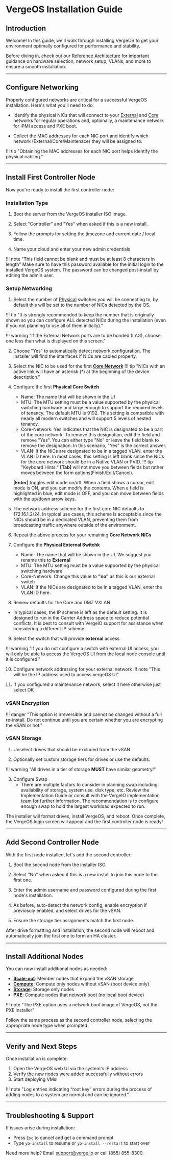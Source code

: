 # VergeOS Installation Guide

## Introduction 

Welcome! In this guide, we'll walk through installing VergeOS to get your environment optimally configured for performance and stability. 

Before diving in, check out our [Reference Architecture](network-design.md) for important guidance on hardware selection, network setup, VLANs, and more to ensure a smooth installation.

---

## Configure Networking

Properly configured networks are critical for a successful VergeOS installation. Here's what you'll need to do:

 - Identify the physical NICs that will connect to your [External](glossary.md/#external-network "Clcik for definition") and [Core](glossary.md/#fabriccore-network) networks for regular operations and, optionally, a maintenance network for iPMI access and PXE boot. 

 - Collect the MAC addresses for each NIC port and identify which network (External/Core/Maintenace) they will be assigned to.

!!! tip "Obtaining the MAC addresses for each NIC port helps identify the physical cabling."

---

## Install First Controller Node

Now you're ready to install the first controller node:

### Installation Type

1. Boot the server from the VergeOS installer ISO image.

2. Select "Controller" and "Yes" when asked if this is a new install. 

3. Follow the prompts for setting the timezone and current date / local time.

4. Name your cloud and enter your new admin credentials

!!! note "This field cannot be blank and must be at least 8 characters in length"
    Make sure to have this password available for the initial login to the installed VergeOS system. The password can be changed post-install by editing the admin user. 

### Setup Networking

1. Select the number of [Physical](glossary.md/#fabriccore-network) switches you will be connecting to, by default this will be set to the number of NICs detected by the OS.

!!! tip "It is strongly recommended to keep the number that is originally shown so you can configure ALL detected NICs during the installation (even if you not planning to use all of them initially)."

!!! warning "If the External Network ports are to be bonded (LAG), choose one less than what is displayed on this screen."

2. Choose "Yes" to automatically detect network configuration. The installer will find the interfaces if NICs are cabled properly.

3. Select the NIC to be used for the first **[Core Network](glossary.md/#fabriccore-network)**
!!! tip "NICs with an active link will have an asterisk (*) at the beginning of the device description."

4. Configure the first **Physical Core Switch**
    - Name: The name that will be shown in the UI
    - MTU: The MTU setting must be a value supported by the physical switching hardware and large enough to support the required levels of tenancy. The default MTU is 9192. This setting is compatible with nearly all modern switches and will support 5 levels of nested tenancy.
    - Core-Network: Yes indicates that the NIC is designated to be a part of the core network. To remove this designation, edit the field and remove "Yes". You can either type "No" or leave the field blank to remove the designation. In this scenario, "Yes" is the correct answer.
    - VLAN: If the NICs are designated to be in a tagged VLAN, enter the VLAN ID here. In most cases, this setting is left blank since the NICs for the core network should be in a Native VLAN or PVID.
!!! tip "Keyboard Hints:"
    **[Tab]** will not move you between fields but rather moves between the form options(Finish/Edit/Cancel).  

    **[Enter]** toggles edit mode on/off. When a field shows a cursor, edit mode is ON, and you can modify the contents. When a field is highlighted in blue, edit mode is OFF, and you can move between fields with the up/down arrow keys.

5. The network address scheme for the first core NIC defaults to 172.16.1.2/24. In typical use cases, this scheme is acceptable since the NICs should be in a dedicated VLAN, preventing them from broadcasting traffic anywhere outside of the environment.

6. Repeat the above process for your remaining **Core Network NICs**

7. Configure the **Physical External Switchk**
    - Name: The name that will be shown in the UI. We suggest you rename this to **External**
    - MTU: The MTU setting must be a value supported by the physical switching hardware
    - Core-Network: Change this value to **"no"** as this is our external switch
    - VLAN: If the NICs are designated to be in a tagged VLAN, enter the VLAN ID here.

8. Review defaults for the Core and DMZ VXLAN
  - In typical cases, the IP scheme is left as the default setting. It is designed to run in the Carrier Address space to reduce potential conflicts. It is best to consult with VergeIO support for assistance when considering a different IP scheme

9. Select the switch that will provide **external** access

!!! warning "If you do not configure a switch with external UI access, you will only be able to access the VergeOS UI from the local node console until it is configured."

10. Configure network addressing for your external network
!!! note "This will be the IP address used to access vergeOS UI"

11. If you configured a maintenance network, select it here otherwise just select OK

### vSAN Encryption

!!! danger "This option is irreversible and cannot be changed without a full re-install. Do not continue until you are certain whether you are encrypting the vSAN or not."

### vSAN Storage

1. Unselect drives that should be excluded from the vSAN

2. Optionally set custom storage tiers for drives or use the defaults.

!!! warning "All drives in a tier of storage **MUST** have similar geometry!"

3. Configure Swap
    - There are multiple factors to consider in planning swap including: availability of storage, system use, disk type, etc. Review the Implementation Guide or consult with the VergeIO implementation team for further information. The recommendation is to configure enough swap to hold the largest workload expected to run.

The installer will format drives, install VergeOS, and reboot. Once complete, the VergeOS login screen will appear and the first controller node is ready!

---

## Add Second Controller Node  

With the first node installed, let's add the second controller:

1. Boot the second node from the installer ISO.

2. Select "No" when asked if this is a new install to join this node to the first one. 

3. Enter the admin username and password configured during the first node's installation.

4. As before, auto-detect the network config, enable encryption if previosuly enabled, and select drives for the vSAN.

5. Ensure the storage tier assignments match the first node.

After drive formatting and installation, the second node will reboot and automatically join the first one to form an HA cluster. 

---

## Install Additional Nodes

You can now install additional nodes as needed:

- [**Scale-out**](implementation-guide/scale-out-node.md): Member nodes that expand the vSAN storage 
- [**Compute**](implementation-guide/compute-nodes.md): Compute only nodes without vSAN (boot device only)
- [**Storage**](implementation-guide/storage-nodes.md): Storage only nodes
- **PXE**: Compute nodes that network boot (no local boot device)

!!! note "The PXE option uses a network boot image of VergeOS, not the PXE installer"

Follow the same process as the second controller node, selecting the appropriate node type when prompted.

---

## Verify and Next Steps

Once installation is complete:

1. Open the VergeOS web UI via the system's IP address 
2. Verify the new nodes were added successfully without errors
3. Start deploying VMs!

!!! note "Log entries indicating “root key” errors during the process of adding nodes to a system are normal and can be ignored."

---

## Troubleshooting & Support

If issues arise during installation:

- Press `Esc` to cancel and get a command prompt
- Type `yb-install` to resume or `yb-install --restart` to start over

Need more help? Email [support@verge.io](mailto:support@verge.io) or call (855) 855-8300.
